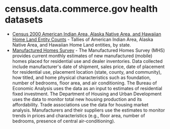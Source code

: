 # census.data.commerce.gov health datasets
* [Census 2000 American Indian Area, Alaska Native Area, and Hawaiian Home Land Entity Counts](https://census.data.commerce.gov/d/uc2n-p7ig) - Tallies of American Indian Area, Alaska Native Area, and Hawaiian Home Land entities, by state.
* [Manufactured Homes Survey](https://census.data.commerce.gov/d/krdd-5u5a) - The Manufactured Homes Survey (MHS) provides current monthly estimates of new manufactured (mobile) homes placed for residential use and dealer inventories. Data collected include manufacturer's date of shipment, sales price, date of placement for residential use, placement location (state, county, and community), how titled, and home physical characteristics such as foundation, number of bedrooms, floor area, and air conditioning. The Bureau of Economic Analysis uses the data as an input to estimates of residential fixed investment. The Department of Housing and Urban Development uses the data to monitor total new housing production and its affordability. Trade associations use the data for housing market analysis. Manufacturers and their suppliers use the estimates to monitor trends in prices and characteristics (e.g., floor area, number of bedrooms, presence of central air-conditioning).
